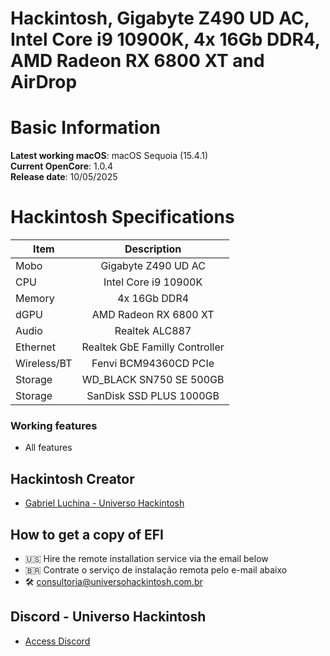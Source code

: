 # Hackintosh, Gigabyte Z490 UD AC, Intel Core i9 10900K, 4x 16Gb DDR4, AMD Radeon RX 6800 XT and AirDrop

# Basic Information

**Latest working macOS**: macOS Sequoia (15.4.1)
<br>
**Current OpenCore**: 1.0.4
<br>
**Release date**: 10/05/2025

# Hackintosh Specifications
|Item|Description|
|-|:-------:|
|Mobo|Gigabyte Z490 UD AC|
|CPU|Intel Core i9 10900K|
|Memory|4x 16Gb DDR4|
|dGPU|AMD Radeon RX 6800 XT|
|Audio|Realtek ALC887|
|Ethernet|Realtek GbE Familly Controller|
|Wireless/BT|Fenvi BCM94360CD PCIe|
|Storage|WD_BLACK SN750 SE 500GB|
|Storage|SanDisk SSD PLUS 1000GB|

### Working features
- All features

## Hackintosh Creator
- [Gabriel Luchina - Universo Hackintosh](https://luchina.com.br)

## How to get a copy of EFI
- 🇺🇸 Hire the remote installation service via the email below
- 🇧🇷 Contrate o serviço de instalação remota pelo e-mail abaixo
- 🛠️ [consultoria@universohackintosh.com.br](mailto:consultoria@universohackintosh.com.br)

## Discord - Universo Hackintosh
- [Access Discord](https://discord.universohackintosh.com.br)
